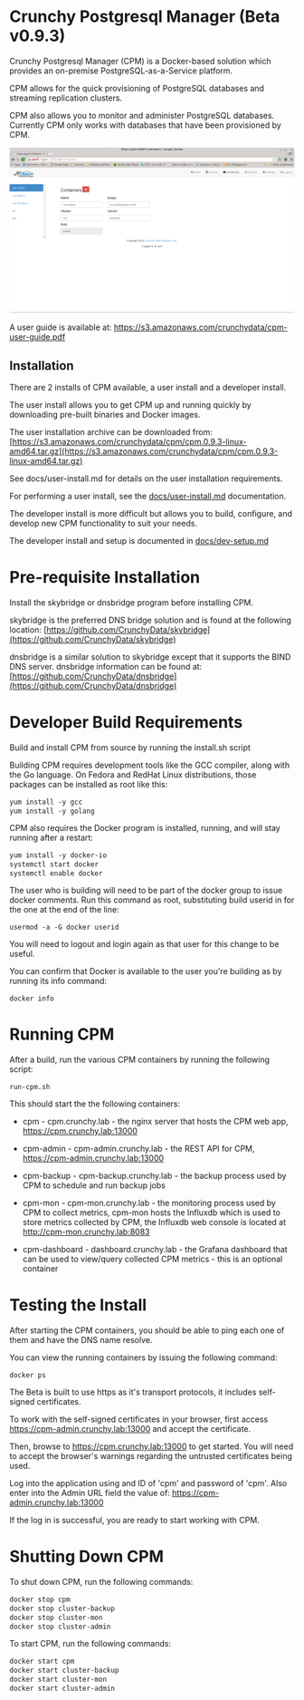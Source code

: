 Crunchy Postgresql Manager (Beta v0.9.3)
==========================

Crunchy Postgresql Manager (CPM) is a Docker-based solution which
provides an on-premise PostgreSQL-as-a-Service platform.

CPM allows for the quick provisioning of PostgreSQL databases
and streaming replication clusters.  

CPM also allows you to monitor and administer PostgreSQL
databases.  Currently CPM only works with databases that have
been provisioned by CPM.

![CPM Web UI](./docs/cpm.png)

A user guide is available at:
https://s3.amazonaws.com/crunchydata/cpm-user-guide.pdf

Installation
------------

There are 2 installs of CPM available, a user install and a developer
install.

The user install allows you to get CPM up and running quickly by
downloading pre-built binaries and Docker images.

The user installation archive can be downloaded from:
[https://s3.amazonaws.com/crunchydata/cpm/cpm.0.9.3-linux-amd64.tar.gz](https://s3.amazonaws.com/crunchydata/cpm/cpm.0.9.3-linux-amd64.tar.gz)

See docs/user-install.md for details on the user installation 
requirements.

For performing a user install, see the [docs/user-install.md](docs/user-install.md)
documentation.

The developer install is more difficult but allows you to build, 
configure, and develop new CPM functionality to suit your needs.

The developer install and setup is documented in [docs/dev-setup.md](docs/dev-setup.md)

Pre-requisite Installation
============

Install the skybridge or dnsbridge program before installing CPM.

skybridge is the preferred DNS bridge solution and is found
at the following location: 
[https://github.com/CrunchyData/skybridge](https://github.com/CrunchyData/skybridge)

dnsbridge is a similar solution to skybridge except that it
supports the BIND DNS server.  dnsbridge information can be found
at: [https://github.com/CrunchyData/dnsbridge](https://github.com/CrunchyData/dnsbridge)



Developer Build Requirements
==================

Build and install CPM from source by running the install.sh script

Building CPM requires development tools like the GCC compiler, along with
the Go language.  On Fedora and RedHat Linux distributions, those packages
can be installed as root like this:
~~~~~~~~~~~~~~~~~~~~~~~~~
yum install -y gcc
yum install -y golang
~~~~~~~~~~~~~~~~~~~~~~~~~

CPM also requires the Docker program is installed, running, and will stay
running after a restart:

~~~~~~~~~~~~~~~~~~~~~~~~~
yum install -y docker-io
systemctl start docker
systemctl enable docker
~~~~~~~~~~~~~~~~~~~~~~~~~

The user who is building will need to be part of the docker group
to issue docker comments.  Run this command as root, substituting
build userid in for the one at the end of the line:

~~~~~~~~~~~~~~~~~~~~~~~~~
usermod -a -G docker userid
~~~~~~~~~~~~~~~~~~~~~~~~~

You will need to logout and login again as that user for this
change to be useful.

You can confirm that Docker is available to the user you're building as
by running its info command:

~~~~~~~~~~~~~~~~~~~~~~~~~
docker info
~~~~~~~~~~~~~~~~~~~~~~~~~


Running CPM
===========

After a build, run the various CPM containers by running the following
script:

~~~~~~~~~~~~~~~~~~~~~~~~~
run-cpm.sh
~~~~~~~~~~~~~~~~~~~~~~~~~

This should start the the following containers:

* cpm - cpm.crunchy.lab - the nginx server that hosts the CPM
   	      web app, https://cpm.crunchy.lab:13000

* cpm-admin - cpm-admin.crunchy.lab - the REST API for CPM, https://cpm-admin.crunchy.lab:13000

* cpm-backup - cpm-backup.crunchy.lab - the backup process used by CPM to schedule and run backup jobs

* cpm-mon - cpm-mon.crunchy.lab - the monitoring process used by CPM to collect metrics, cpm-mon hosts the Influxdb which is used to store metrics collected by CPM, the Influxdb web console is located at http://cpm-mon.crunchy.lab:8083

* cpm-dashboard - dashboard.crunchy.lab - the Grafana dashboard that can be used to view/query collected CPM metrics - this is an optional container

Testing the Install
===========

After starting the CPM containers, you should be able to ping
each one of them and have the DNS name resolve.

You can view the running containers by issuing the following command:

~~~~~~~~~~~~~~~~~~~~~~~~~
docker ps
~~~~~~~~~~~~~~~~~~~~~~~~~

The Beta is built to use https as it's transport protocols, it
includes self-signed certificates.  

To work with the self-signed certificates in your browser, first
access https://cpm-admin.crunchy.lab:13000 and accept the 
certificate.

Then, browse to https://cpm.crunchy.lab:13000 to get started.  You will
need to accept the browser's warnings regarding the untrusted certificates
being used.

Log into the application using and ID of 'cpm' and password of 'cpm'.
Also enter into the Admin URL field the value of:
https://cpm-admin.crunchy.lab:13000

If the log in is successful, you are ready to start working with CPM.

Shutting Down CPM
===========

To shut down CPM, run the following commands:

~~~~~~~~~~~~~~~~~~~~~~~~~
docker stop cpm
docker stop cluster-backup
docker stop cluster-mon
docker stop cluster-admin
~~~~~~~~~~~~~~~~~~~~~~~~~
	

To start CPM, run the following commands:

~~~~~~~~~~~~~~~~~~~~~~~~~
docker start cpm
docker start cluster-backup
docker start cluster-mon
docker start cluster-admin
~~~~~~~~~~~~~~~~~~~~~~~~~
	
